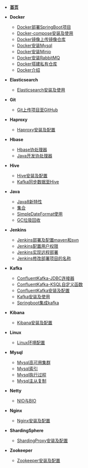 * [**首页**](README.md)
* **Docker**
  
  * [Docker部署SpringBoot项目](./Docker/Docker部署SpringBoot项目/README.md)
  * [Docker-compose安装及使用](./Docker/Docker-compose安装及使用/README.md)
  * [Docker镜像上传镜像仓库](./Docker/Docker镜像上传镜像仓库/README.md)
  * [Docker安装Mysql](./Docker/Docker安装Mysql/README.md)
  * [Docker安装Minio](./Docker/Docker安装Minio/README.md)
  * [Docker安装RabbitMQ](./Docker/Docker安装RabbitMQ/README.md)
  * [Docker搭建私有仓库](./Docker/Docker搭建私有仓库/README.md)
  * [Docker介绍](./Docker/Docker介绍/README.md)
* **Elasticsearch**

  * [Elasticsearch安装及使用](./Elasticsearch/Elasticsearch安装及使用/README.md)
* **Git**
  * [Git上传项目至GitHub](./Git/Git上传项目至GitHub/README.md)
* **Haproxy**
  * [Haproxy安装及配置](./Haproxy/Haproxy安装及配置/README.md)
* **Hbase**
  * [Hbase协处理器](./Hbase/Hbase协处理器/README.md)
  * [Java开发协处理器](./Hbase/Java开发协处理器/README.md)
* **Hive**
  * [Hive安装及配置](./Hive/Hive安装及配置/README.md)
  * [Kafka同步数据至Hive](./Hive/Kafka同步数据至Hive/README.md)
* **Java**
  * [Java8新特性](./Java/Java8新特性/README.md)
  * [集合](./Java/集合/README.md)
  * [SimpleDateFormat使用](./Java/SimpleDateFormat使用/README.md)
  * [GC垃圾回收](./Java/GC垃圾回收/README.md)
* **Jenkins**
  * [Jenkins部署及配置maven和svn](./Jenkins/Jenkins部署及配置maven和svn/README.md)
  * [Jenkins配置用户权限](./Jenkins/Jenkins配置用户权限/README.md)
  * [Jenkins实现远程部署](./Jenkins/Jenkins实现远程部署/README.md)
  * [Jenkins修改部署项目的名称](./Jenkins/Jenkins修改部署项目的名称/README.md)
* **Kafka**
  * [ConfluentKafka-JDBC连接器](./Kafka/ConfluentKafka-JDBC连接器/README.md)
  * [ConfluentKafka-KSQL自定义函数](./Kafka/ConfluentKafka-KSQL自定义函数/README.md)
  * [ConfluentKafka安装及配置](./Kafka/ConfluentKafka安装及配置/README.md)
  * [Kafka安装及使用](./Kafka/Kafka安装及使用/README.md)
  * [Springboot集成kafka](./Kafka/Springboot集成kafka/README.md)
* **Kibana**
  * [Kibana安装及配置](./Kibana/Kibana安装及配置/README.md)
* **Linux**
  * [Linux环境配置](./Linux/Linux环境配置/README.md)
* **Mysql**
  * [Mysql高可用集群](./Mysql/Mysql高可用集群/README.md)
  * [Mysql索引](./Mysql/Mysql索引/README.md)
  * [Mysql执行过程](./Mysql/Mysql执行过程/README.md)
  * [Mysql主从复制](./Mysql/Mysql主从复制/README.md)
* **Netty**
  * [NIO与BIO](./Netty/NIO与BIO/README.md)
* **Nginx**
  * [Nginx安装及配置](./Nginx/Nginx安装及配置/README.md)
* **ShardingSphere**
  * [ShardingProxy安装及配置](./ShardingSphere/ShardingProxy安装及配置/README.md)
* **Zookeeper**
  * [Zookeeper安装及配置](./Zookeeper/Zookeeper安装及配置/README.md)

